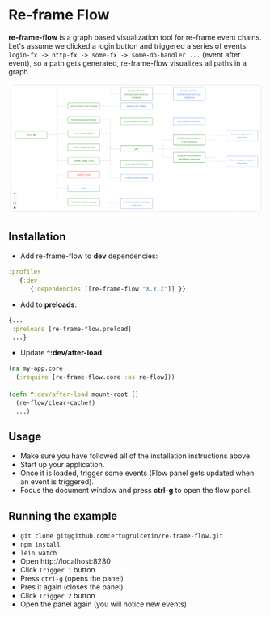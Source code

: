# Re-frame Flow

**re-frame-flow** is a graph based visualization tool for re-frame event chains. Let's assume we clicked a login button and triggered a series of events. `login-fx -> http-fx -> some-fx -> some-db-handler ...` (event after event), so a path gets generated, re-frame-flow visualizes all paths in a graph.

![Re-frame Flow](imgs/re-frame-flow-example.png)


## Installation

- Add re-frame-flow to **dev** dependencies:
```clojure
:profiles
   {:dev
      {:dependencies [[re-frame-flow "X.Y.Z"]] }}
```

- Add to **preloads**:
```clojure
{...
 :preloads [re-frame-flow.preload]
 ...}
```

- Update **^:dev/after-load**:
```clojure
(ns my-app.core
  (:require [re-frame-flow.core :as re-flow]))

(defn ^:dev/after-load mount-root []
  (re-flow/clear-cache!)
  ...)
```

## Usage
- Make sure you have followed all of the installation instructions above.
- Start up your application.
- Once it is loaded, trigger some events (Flow panel gets updated when an event is triggered).
- Focus the document window and press **ctrl-g** to open the flow panel.

## Running the example
- `git clone git@github.com:ertugrulcetin/re-frame-flow.git`
- `npm install`
- `lein watch`
- Open http://localhost:8280
- Click `Trigger 1` button
- Press `ctrl-g` (opens the panel)
- Pres it again (closes the panel)
- Click `Trigger 2` button
- Open the panel again (you will notice new events)
